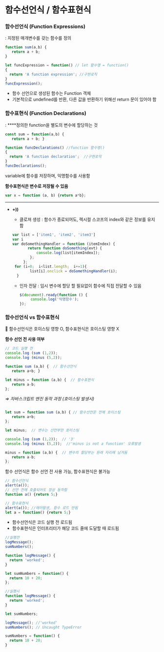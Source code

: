 # 함수선언식 / 함수표현식

### 함수선언식 **(Function Expressions)**

: 지정된 매개변수를 갖는 함수를 정의

```jsx
function sum(a,b) {
   return a + b;
}
```

```jsx
let funcExpression = function() // let 함수명 = function()
{
  return 'A function expression'; //구현로직
}
funcExpression();
```

- 함수 선언으로 생성된 함수는 Function 객체
- 기본적으로 undefined를 반환, 다른 값을 반환하기 위해선 return 문이 있어야 함

### **함수표현식 (Function Declarations)**

: ****정의한 function을 별도의 변수에 할당하는 것

```jsx
const sum = function(a,b) {
   return a + b; }
```

```jsx
function funcDeclarations() //function 함수명()
{ 
  return 'A function declaration';  //구현로직
}
funcDeclarations();
```

variable에 함수를 저장하며, 익명함수를 사용함

**함수표현식은 변수로 저장될 수 있음**

```jsx
var x = function (a, b) {return a*b};
```

---

- **+))**
    - 클로져 생성 : 함수가 종료되어도, 렉시컬 스코프의 index와 같은 정보를 유지함
    
    ```jsx
    var list = ['item1', 'item2', 'item3']
    var i
    var doSomethingHandler = function (itemIndex) {
           return function doSomething(evt) {
               console.log(list[itemIndex]);
            };
         };
     for (i=0;  i<list.length;  i+=1){
            list[i].onclick = doSomethingHandler(i);
      }
    ```
    
    - 인자 전달 : 임시 변수에 할당 할 필요없이 함수에 직접 전달할 수 있음
        
        ```jsx
        $(document).ready(function () {
             console.log('익명함수');
        });
        ```
        

### 함수선언식  vs  함수표현식

<aside>
📌 함수선언식은 호이스팅 영향 O,  함수표현식은 호이스팅 영향 X

</aside>

**함수 선언 전 사용 여부**

```jsx
// 코드 실행 전
console.log (sum (1,2));
console.log (minus (5,2));

function sum (a,b) {  // 함수선언식
   return a+b; }

let minus = function (a,b) {  // 함수표현식
   return a-b;
};
```

*⇒ 자바스크립트 엔진 동작 과정 (호이스팅 발생시)*

```jsx

let sum = function sum (a,b) { // 함수선언문 전체 호이스팅
   return a+b;
};

let minus;  // 변수는 선언부만 호이스팅

console.log (sum (1,2));  // '3'
console.log (minus (5,2));  //'minus is not a function' 오류발생

minus = function (a,b) {  // 변수의 할당부는 원래 자리에 남겨둠
   return a-b;
};
```

함수 선언식은 함수 선언 전 사용 가능, 함수표현식은 불가능 

```jsx
// 함수선언식
alert(a());
// 선언 전에 호출되어도 정상 동작함
function a() {return 5;}
```

```jsx
// 함수표현식
alert(a()); //에러발생, 함수 로드 안됨
let a = function() {return 5;}
```

- 함수선언식은 코드 실행 전 로드됨
- 함수표현식은 인터프리터가 해당 코드 줄에 도달할 때 로드됨

```jsx
//실행전
logMessage();
sumNumbers();

function logMessage() {
  return 'worked';
}

let sumNumbers = function() {
  return 10 + 20;
}; 
```

```jsx
//실행시 
function logMessage() {
  return 'worked';
}

let sumNumbers;

logMessage(); //'worked'
sumNumbers(); // Uncaught TypeError

sumNumbers = function() {
  return 10 + 20;
}
```